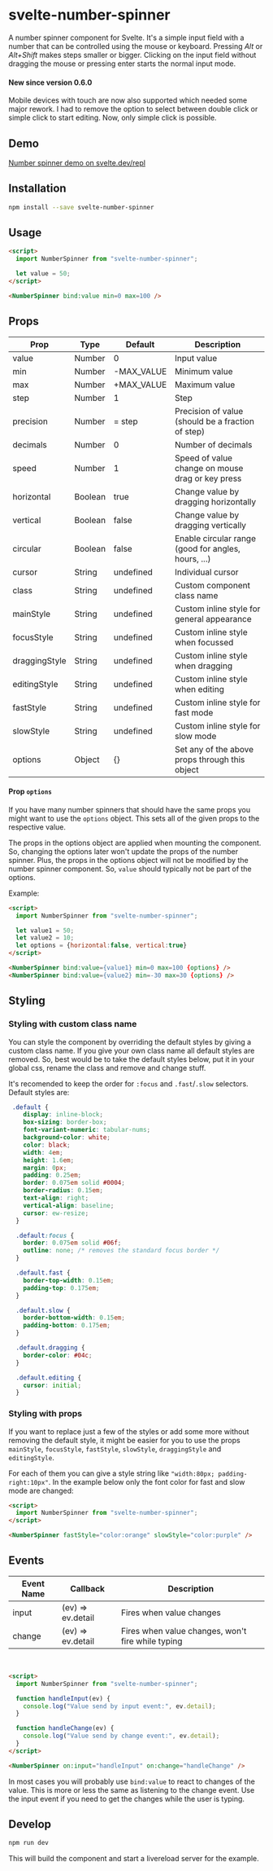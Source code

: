 # svelte-number-spinner

A number spinner component for Svelte. It's a simple input field with a number that can be controlled using the mouse or keyboard. Pressing *Alt* or *Alt+Shift* makes steps smaller or bigger. Clicking on the input field without dragging the mouse or pressing enter starts the normal input mode.

#### New since version 0.6.0
Mobile devices with touch are now also supported which needed some major rework. I had to remove the option to select between double click or simple click to start editing. Now, only simple click is possible.

## Demo

[Number spinner demo on svelte.dev/repl](https://svelte.dev/repl/a73eaa408b804beb9f7a3457926f9829?version=3.31.2)


## Installation

```bash
npm install --save svelte-number-spinner
```

## Usage

```html
<script>
  import NumberSpinner from "svelte-number-spinner";

  let value = 50;
</script>

<NumberSpinner bind:value min=0 max=100 />
```


## Props

| Prop           | Type    | Default     | Description                                         |
| -------------- | ------- | ----------- | --------------------------------------------------- |
| value          | Number  | 0           | Input value                                         |
| min            | Number  | -MAX_VALUE  | Minimum value                                       |
| max            | Number  | +MAX_VALUE  | Maximum value                                       |
| step           | Number  | 1           | Step                                                |
| precision      | Number  | = step      | Precision of value (should be a fraction of step)   |
| decimals       | Number  | 0           | Number of decimals                                  | 
| speed          | Number  | 1           | Speed of value change on mouse drag or key press    |
| horizontal     | Boolean | true        | Change value by dragging horizontally               |
| vertical       | Boolean | false       | Change value by dragging vertically                 |
| circular       | Boolean | false       | Enable circular range (good for angles, hours, ...) |
| cursor         | String  | undefined   | Individual cursor                                   |
| class          | String  | undefined   | Custom component class name                         |
| mainStyle      | String  | undefined   | Custom inline style for general appearance          |
| focusStyle     | String  | undefined   | Custom inline style when focussed                   |
| draggingStyle  | String  | undefined   | Custom inline style when dragging                   |
| editingStyle   | String  | undefined   | Custom inline style when editing                    |
| fastStyle      | String  | undefined   | Custom inline style for fast mode                   |
| slowStyle      | String  | undefined   | Custom inline style for slow mode                   |
| options        | Object  | {}          | Set any of the above props through this object      |


#### Prop `options`

If you have many number spinners that should have the same props you might want to use the `options` object. This sets all of the given props to the respective value. 

The props in the options object are applied when mounting the component. So, changing the options later won't update the props of the number spinner. Plus, the props in the options object will not be modified by the number spinner component. So, `value` should typically not be part of the options. 

Example:

```html
<script>
  import NumberSpinner from "svelte-number-spinner";

  let value1 = 50;
  let value2 = 10;
  let options = {horizontal:false, vertical:true}
</script>

<NumberSpinner bind:value={value1} min=0 max=100 {options} />
<NumberSpinner bind:value={value2} min=-30 max=30 {options} />
```


## Styling

### Styling with custom class name

You can style the component by overriding the default styles by giving a custom class name. If you give your own class name all default styles are removed. So, best would be to take the default styles below, put it in your global css, rename the class and remove and change stuff.

It's recomended to keep the order for `:focus` and `.fast`/`.slow` selectors. Default styles are:

```css
 .default {
    display: inline-block;
    box-sizing: border-box;
    font-variant-numeric: tabular-nums;
    background-color: white;
    color: black;
    width: 4em;
    height: 1.6em;
    margin: 0px;
    padding: 0.25em;
    border: 0.075em solid #0004;
    border-radius: 0.15em;
    text-align: right;
    vertical-align: baseline;
    cursor: ew-resize;
  }

  .default:focus {
    border: 0.075em solid #06f;
    outline: none; /* removes the standard focus border */
  }

  .default.fast {
    border-top-width: 0.15em;
    padding-top: 0.175em;
  }

  .default.slow {
    border-bottom-width: 0.15em;
    padding-bottom: 0.175em;
  }

  .default.dragging {
    border-color: #04c;
  }

  .default.editing {
    cursor: initial;
  }
```

### Styling with props

If you want to replace just a few of the styles or add some more without removing the default style, it might be easier for you to use the props `mainStyle`, `focusStyle`, `fastStyle`, `slowStyle`, `draggingStyle` and `editingStyle`.

For each of them you can give a style string like `"width:80px; padding-right:10px"`. In the example below only the font color for fast and slow mode are changed:

```html
<script>
  import NumberSpinner from "svelte-number-spinner";
</script>

<NumberSpinner fastStyle="color:orange" slowStyle="color:purple" />
```

## Events

| Event Name     | Callback           | Description                                          |
| -------------- | ------------------ | ---------------------------------------------------- |
| input          | (ev) => ev.detail  | Fires when value changes                             |
| change         | (ev) => ev.detail  | Fires when value changes, won't fire while typing    |

<br />

```html
<script>
  import NumberSpinner from "svelte-number-spinner";

  function handleInput(ev) {
    console.log("Value send by input event:", ev.detail);    
  }

  function handleChange(ev) {
    console.log("Value send by change event:", ev.detail);    
  }
</script>

<NumberSpinner on:input="handleInput" on:change="handleChange" />
```

In most cases you will probably use ```bind:value``` to react to changes of the value. This is more or less the same as listening to the change event. Use the input event if you need to get the changes while the user is typing.


## Develop

```bash
npm run dev
```

This will build the component and start a livereload server for the example. 

